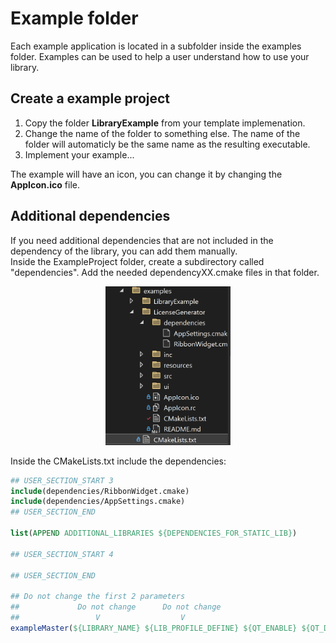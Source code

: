 # Example folder
Each example application is located in a subfolder inside the examples folder.
Examples can be used to help a user understand how to use your library.

## Create a example project
1. Copy the folder **LibraryExample** from your template implemenation.
2. Change the name of the folder to something else. The name of the folder will automaticly be the same name as the resulting executable.
3. Implement your example...

The example will have an icon, you can change it by changing the **AppIcon.ico** file.<br>

## Additional dependencies
If you need additional dependencies that are not included in the dependency of the library, you can add them manually.<br>
Inside the ExampleProject folder, create a subdirectory called "dependencies".
Add the needed dependencyXX.cmake files in that folder.
<div style="text-align: center;">
	<img src="Images/examplesDependencies.png" alt="Dependencies for an example project" width="200"/>
</div>

Inside the CMakeLists.txt include the dependencies:
``` cmake
## USER_SECTION_START 3
include(dependencies/RibbonWidget.cmake)
include(dependencies/AppSettings.cmake)
## USER_SECTION_END

list(APPEND ADDITIONAL_LIBRARIES ${DEPENDENCIES_FOR_STATIC_LIB}) 

## USER_SECTION_START 4

## USER_SECTION_END

## Do not change the first 2 parameters             
##             Do not change      Do not change      
##                 V                  V
exampleMaster(${LIBRARY_NAME} ${LIB_PROFILE_DEFINE} ${QT_ENABLE} ${QT_DEPLOY} "${QT_MODULES}" "${ADDITONAL_SOURCES}" "${ADDITIONAL_LIBRARIES}" "${INSTALL_BIN_PATH}")
```
